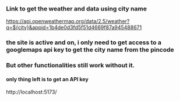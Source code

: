 ### Link to get the weather and data using city name

https://api.openweathermap.org/data/2.5/weather?q=${city}&appid=1b4de0d3fd5f51d4669f87a945488671

###  the site is active and on, i only need to get access to a googlemaps api key to get the city name from the pincode
### But other functionalities still work without it.
#### only thing left is to get an API key
http://localhost:5173/
